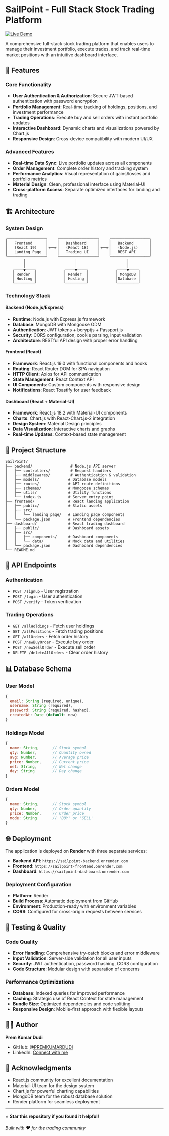 # SailPoint - Full Stack Stock Trading Platform

[![Live Demo](https://img.shields.io/badge/Live-Demo-success)](https://sailpoint-frontend.onrender.com)

A comprehensive full-stack stock trading platform that enables users to manage their investment portfolio, execute trades, and track real-time market positions with an intuitive dashboard interface.

## 🚀 Features

### Core Functionality

- **User Authentication & Authorization**: Secure JWT-based authentication with password encryption
- **Portfolio Management**: Real-time tracking of holdings, positions, and investment performance
- **Trading Operations**: Execute buy and sell orders with instant portfolio updates
- **Interactive Dashboard**: Dynamic charts and visualizations powered by Chart.js
- **Responsive Design**: Cross-device compatibility with modern UI/UX

### Advanced Features

- **Real-time Data Sync**: Live portfolio updates across all components
- **Order Management**: Complete order history and tracking system
- **Performance Analytics**: Visual representation of gains/losses and portfolio metrics
- **Material Design**: Clean, professional interface using Material-UI
- **Cross-platform Access**: Separate optimized interfaces for landing and trading

## 🏗️ Architecture

### System Design

```
┌─────────────────┐    ┌─────────────────┐    ┌─────────────────┐
│   Frontend      │    │   Dashboard     │    │   Backend       │
│   (React 19)    │◄──►│   (React 18)    │◄──►│   (Node.js)     │
│   Landing Page  │    │   Trading UI    │    │   REST API      │
└─────────────────┘    └─────────────────┘    └─────────────────┘
        │                      │                      │
        │                      │                      │
   ┌────▼────┐            ┌────▼────┐            ┌────▼────┐
   │ Render  │            │ Render  │            │ MongoDB │
   │ Hosting │            │ Hosting │            │Database │
   └─────────┘            └─────────┘            └─────────┘

```

### Technology Stack

#### Backend (Node.js/Express)

- **Runtime**: Node.js with Express.js framework
- **Database**: MongoDB with Mongoose ODM
- **Authentication**: JWT tokens + bcryptjs + Passport.js
- **Security**: CORS configuration, cookie parsing, input validation
- **Architecture**: RESTful API design with proper error handling

#### Frontend (React)

- **Framework**: React.js 19.0 with functional components and hooks
- **Routing**: React Router DOM for SPA navigation
- **HTTP Client**: Axios for API communication
- **State Management**: React Context API
- **UI Components**: Custom components with responsive design
- **Notifications**: React Toastify for user feedback

#### Dashboard (React + Material-UI)

- **Framework**: React.js 18.2 with Material-UI components
- **Charts**: Chart.js with React-Chart.js-2 integration
- **Design System**: Material Design principles
- **Data Visualization**: Interactive charts and graphs
- **Real-time Updates**: Context-based state management

## 📁 Project Structure

```
SailPoint/
├── backend/                 # Node.js API server
│   ├── controllers/         # Request handlers
│   ├── middlewares/         # Authentication & validation
│   ├── models/             # Database models
│   ├── routes/             # API route definitions
│   ├── schemas/            # Mongoose schemas
│   ├── utils/              # Utility functions
│   └── index.js            # Server entry point
├── frontend/               # React landing application
│   ├── public/             # Static assets
│   ├── src/
│   │   └── landing_page/   # Landing page components
│   └── package.json        # Frontend dependencies
├── dashboard/              # React trading dashboard
│   ├── public/             # Dashboard assets
│   ├── src/
│   │   ├── components/     # Dashboard components
│   │   └── data/           # Mock data and utilities
│   └── package.json        # Dashboard dependencies
└── README.md
```

## 🔌 API Endpoints

### Authentication

- `POST /signup` - User registration
- `POST /login` - User authentication
- `POST /verify` - Token verification

### Trading Operations

- `GET /allHoldings` - Fetch user holdings
- `GET /allPositions` - Fetch trading positions
- `GET /allOrders` - Fetch order history
- `POST /newBuyOrder` - Execute buy order
- `POST /newSellOrder` - Execute sell order
- `DELETE /deleteAllOrders` - Clear order history

## 📊 Database Schema

### User Model

```javascript
{
  email: String (required, unique),
  username: String (required),
  password: String (required, hashed),
  createdAt: Date (default: now)
}
```

### Holdings Model

```javascript
{
  name: String,      // Stock symbol
  qty: Number,       // Quantity owned
  avg: Number,       // Average price
  price: Number,     // Current price
  net: String,       // Net change
  day: String        // Day change
}
```

### Orders Model

```javascript
{
  name: String,      // Stock symbol
  qty: Number,       // Order quantity
  price: Number,     // Order price
  mode: String       // 'BUY' or 'SELL'
}
```

## 🌐 Deployment

The application is deployed on **Render** with three separate services:

- **Backend API**: `https://sailpoint-backend.onrender.com`
- **Frontend**: `https://sailpoint-frontend.onrender.com`
- **Dashboard**: `https://sailpoint-dashboard.onrender.com`

### Deployment Configuration

- **Platform**: Render
- **Build Process**: Automatic deployment from GitHub
- **Environment**: Production-ready with environment variables
- **CORS**: Configured for cross-origin requests between services

## 🧪 Testing & Quality

### Code Quality

- **Error Handling**: Comprehensive try-catch blocks and error middleware
- **Input Validation**: Server-side validation for all user inputs
- **Security**: JWT authentication, password hashing, CORS configuration
- **Code Structure**: Modular design with separation of concerns

### Performance Optimizations

- **Database**: Indexed queries for improved performance
- **Caching**: Strategic use of React Context for state management
- **Bundle Size**: Optimized dependencies and code splitting
- **Responsive Design**: Mobile-first approach with flexible layouts

## 👨‍💻 Author

**Prem Kumar Dudi**

- GitHub: [@PREMKUMARDUDI](https://github.com/PREMKUMARDUDI)
- LinkedIn: [Connect with me](https://linkedin.com/in/dudipremkumar)

## 🙏 Acknowledgments

- React.js community for excellent documentation
- Material-UI team for the design system
- Chart.js for powerful charting capabilities
- MongoDB team for the robust database solution
- Render platform for seamless deployment

---

⭐ **Star this repository if you found it helpful!**

_Built with ❤️ for the trading community_
